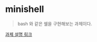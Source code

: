 # minishell

> bash 와 같은 쉘을 구현해보는 과제이다. 

[과제 설명 링크](https://velog.io/@aoleejohn/42seoul-minishell)
